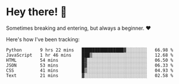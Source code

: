 # Hey there! 👋
Sometimes breaking and entering, but always a beginner. ❤️

Here's how I've been tracking:
<!--START_SECTION:waka-->

```text
Python       9 hrs 22 mins   ████████████████▓░░░░░░░░   66.98 %
JavaScript   1 hr 46 mins    ███▒░░░░░░░░░░░░░░░░░░░░░   12.68 %
HTML         54 mins         █▓░░░░░░░░░░░░░░░░░░░░░░░   06.50 %
JSON         53 mins         █▓░░░░░░░░░░░░░░░░░░░░░░░   06.33 %
CSS          41 mins         █▒░░░░░░░░░░░░░░░░░░░░░░░   04.93 %
Text         21 mins         ▓░░░░░░░░░░░░░░░░░░░░░░░░   02.58 %
```

<!--END_SECTION:waka-->
